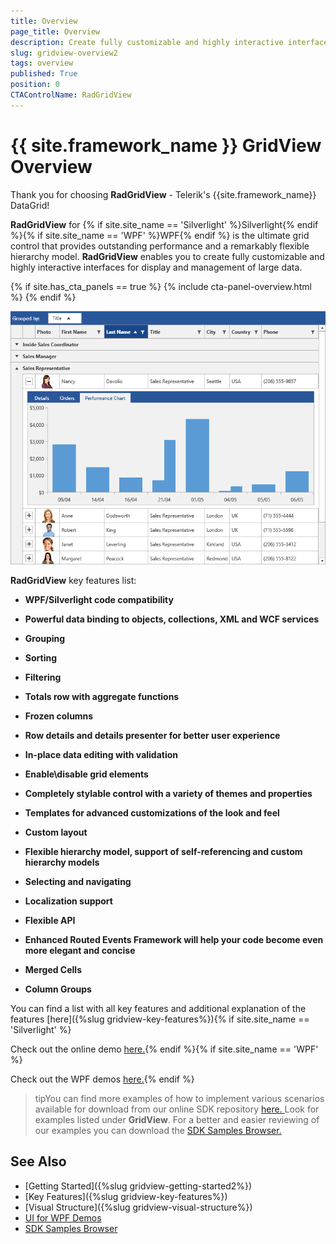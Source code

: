 ```yaml
---
title: Overview
page_title: Overview
description: Create fully customizable and highly interactive interfaces for display and management of large data with RadGridView - Telerik's {{ site.framework_name }} DataGrid.
slug: gridview-overview2
tags: overview
published: True
position: 0
CTAControlName: RadGridView
---
```


# {{ site.framework_name }} GridView Overview

Thank you for choosing __RadGridView__ - Telerik's {{site.framework_name}} DataGrid!

__RadGridView__ for {% if site.site_name == 'Silverlight' %}Silverlight{% endif %}{% if site.site_name == 'WPF' %}WPF{% endif %} is the ultimate grid control that provides outstanding performance and a remarkably flexible hierarchy model. __RadGridView__ enables you to create fully customizable and highly interactive interfaces for display and management of large data. 

{% if site.has_cta_panels == true %}
{% include cta-panel-overview.html %}
{% endif %}

![{{ site.framework_name }} RadGridView Overview](images/RadGridView_Overview_2.png)

__RadGridView__ key features list:

* __WPF/Silverlight code compatibility__

* __Powerful data binding to objects, collections, XML and WCF services__

* __Grouping__

* __Sorting__

* __Filtering__

* __Totals row with aggregate functions__

* __Frozen columns__

* __Row details and details presenter for better user experience__

* __In-place data editing with validation__

* __Enable\disable grid elements__

* __Completely stylable control with a variety of themes and properties__

* __Templates for advanced customizations of the look and feel__

* __Custom layout__

* __Flexible hierarchy model, support of self-referencing and custom hierarchy models__

* __Selecting and navigating__

* __Localization support__

* __Flexible API__

* __Enhanced Routed Events Framework will help your code become even more elegant and concise__

* __Merged Cells__

* __Column Groups__

You can find a list with all key features and additional explanation of the features [here]({%slug gridview-key-features%}){% if site.site_name == 'Silverlight' %}

Check out the online demo [here.](https://demos.telerik.com/silverlight/#GridView/FirstLook){% endif %}{% if site.site_name == 'WPF' %}

Check out the WPF demos [here.](https://demos.telerik.com/wpf/){% endif %}

>tipYou can find more examples of how to implement various scenarios available for download from our online SDK repository [here. ](https://github.com/telerik/xaml-sdk/)Look for examples listed under __GridView__. For a better and easier reviewing of our examples you can download the [SDK Samples Browser.](https://demos.telerik.com/xaml-sdkbrowser//)

## See Also

 * [Getting Started]({%slug gridview-getting-started2%})
 * [Key Features]({%slug gridview-key-features%})
 * [Visual Structure]({%slug gridview-visual-structure%})
 * [UI for WPF Demos](https://demos.telerik.com/wpf/)
 * [SDK Samples Browser](https://demos.telerik.com/xaml-sdkbrowser//)

